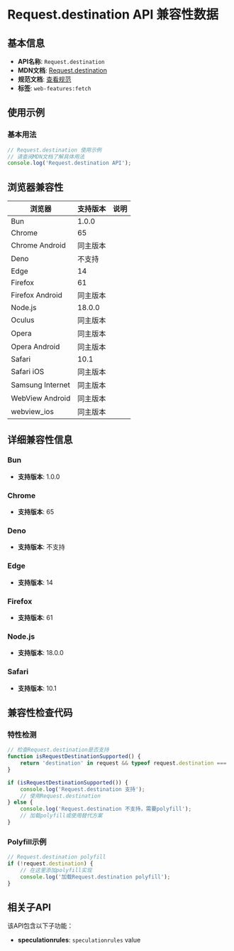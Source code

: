 # Request.destination API 兼容性数据

## 基本信息

- **API名称**: `Request.destination`
- **MDN文档**: [Request.destination](https://developer.mozilla.org/docs/Web/API/Request/destination)
- **规范文档**: [查看规范](https://fetch.spec.whatwg.org/#ref-for-dom-request-destination①)
- **标签**: `web-features:fetch`

## 使用示例

### 基本用法

```javascript
// Request.destination 使用示例
// 请查阅MDN文档了解具体用法
console.log('Request.destination API');
```

## 浏览器兼容性

| 浏览器 | 支持版本 | 说明 |
|--------|----------|------|
| Bun | 1.0.0 |  |
| Chrome | 65 |  |
| Chrome Android | 同主版本 |  |
| Deno | 不支持 |  |
| Edge | 14 |  |
| Firefox | 61 |  |
| Firefox Android | 同主版本 |  |
| Node.js | 18.0.0 |  |
| Oculus | 同主版本 |  |
| Opera | 同主版本 |  |
| Opera Android | 同主版本 |  |
| Safari | 10.1 |  |
| Safari iOS | 同主版本 |  |
| Samsung Internet | 同主版本 |  |
| WebView Android | 同主版本 |  |
| webview_ios | 同主版本 |  |

## 详细兼容性信息

### Bun

- **支持版本**: 1.0.0

### Chrome

- **支持版本**: 65

### Deno

- **支持版本**: 不支持

### Edge

- **支持版本**: 14

### Firefox

- **支持版本**: 61

### Node.js

- **支持版本**: 18.0.0

### Safari

- **支持版本**: 10.1

## 兼容性检查代码

### 特性检测

```javascript
// 检查Request.destination是否支持
function isRequestDestinationSupported() {
    return 'destination' in request && typeof request.destination === 'function';
}

if (isRequestDestinationSupported()) {
    console.log('Request.destination 支持');
    // 使用Request.destination
} else {
    console.log('Request.destination 不支持，需要polyfill');
    // 加载polyfill或使用替代方案
}
```

### Polyfill示例

```javascript
// Request.destination polyfill
if (!request.destination) {
    // 在这里添加polyfill实现
    console.log('加载Request.destination polyfill');
}
```

## 相关子API

该API包含以下子功能：

- **speculationrules**: `speculationrules` value

